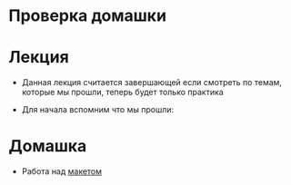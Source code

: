 

# Проверка домашки 



# Лекция

- Данная лекция считается завершающей если смотреть по темам, которые мы прошли, теперь будет только практика

- Для начала вспомним что мы прошли:

	


# Домашка

- Работа над [макетом]()